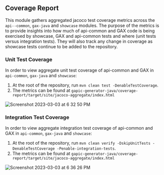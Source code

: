 ## Coverage Report

This module gathers aggregated jacoco test coverage metrics across the `api--common`, `gax-java` and `showcase` modules. The purpose of
the metrics is to provide insights into how much of api-common and GAX code is being exercised by showcase, GAX and api-common tests and where 
(unit tests versus integration tests). They will also track any change in coverage as showcase tests continue to be added to the repository.

### Unit Test Coverage
In order to view aggregate unit test coverage of api-common and GAX in `api-common`, `gax-java` and `showcase`:

1. At the root of the repository, run `mvn clean test -DenableTestCoverage`.
2. The metrics can be found at `gapic-generator-java/coverage-report/target/site/jacoco-aggregate/index.html`

![Screenshot 2023-03-03 at 6 32 50 PM](https://user-images.githubusercontent.com/66699525/222854612-787b4dde-f9a3-469a-8227-8f46dc0a4a20.png)

### Integration Test Coverage

In order to view aggregate integration test coverage of api-common and GAX in `api-common`, `gax-java` and `showcase`:

1. At the root of the repository, run `mvn clean verify -DskipUnitTests -DenableTestCoverage -Penable-integration-tests`.
2. The metrics can be found at `gapic-generator-java/coverage-report/target/site/jacoco-aggregate/index.html`

![Screenshot 2023-03-03 at 6 36 26 PM](https://user-images.githubusercontent.com/66699525/222854973-f8a96f01-abc1-4e6b-9ab8-99b5e50dec6a.png)